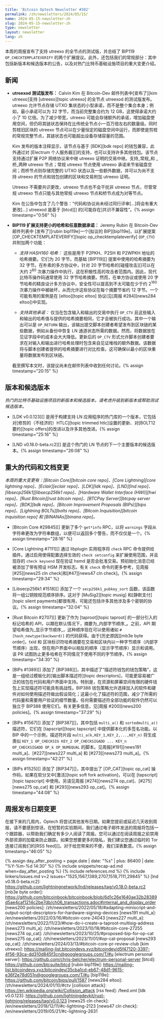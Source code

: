 ```yaml
---
title: 'Bitcoin Optech Newsletter #302'
permalink: /zh/newsletters/2024/05/15/
name: 2024-05-15-newsletter-zh
slug: 2024-05-15-newsletter-zh
type: newsletter
layout: newsletter
lang: zh
--- 
```

本周的周报宣布了支持 utreexo 的全节点的测试版，并总结了 BIP119 `OP_CHECKTEMPLATEVERIFY` 的两个扩展提议。此外，还包括我们的常规部分：其中包括新版本和候选版本的公告，以及对热门比特币基础设施项目的重大变更介绍。

## 新闻

- **<!--Release-of-utreexod-beta-->utreexod 测试版发布：** Calvin Kim 在 Bitcoin-Dev 邮件列表中[宣布了][kim utreexo]支持 [utreexo][topic utreexo] 的全节点 utreexod 的测试版发布。utreexo 允许节点存储 UTXO 集状态的小型承诺，而不是整个集合本身；例如，最小承诺可以为 32 字节，而当前完整集合约为 12 GB，这使得承诺大约小了 10 亿倍。为了减少带宽，utreexo 可能会存储额外的承诺，增加磁盘使用空间，但仍将其链状态保持在比传统全节点小一百万倍左右的数量级。同时剪枝旧区块的 utreexo 节点可以在少量恒定的磁盘空间中运行，而即使是剪枝的常规完整节点，其链状态也可能超出设备存储容量的范围。

  Kim 发布的版本注释显示，该节点与基于 [BDK][bdk repo] 的钱包兼容，此外通过对 [Electrum 个人服务器][]的支持，也可以支持许多其他钱包。该节点支持通过扩展 P2P 网络协议来中继 utreexo 证明的交易中继。支持_常规_和 _桥_两种 utreexo 节点；常规 utreexo 节点使用 utreexo 承诺来节省磁盘空间；而桥节点则存储完整的 UTXO 状态以及一些额外数据，并可以为尚不支持 utreexo 的节点和钱包创建的区块和交易附加 utreexo 证明。

  Utreexo 不需要共识更改，utreexo 节点也不会干扰非 utreexo 节点，尽管常规 utreexo 节点只能与其他常规 utreexo 节点和桥节点成为对等节点。

  Kim 在公告中包含了几个警告：“代码和协议尚未经过同行评审[...]将会有重大更改[...] utreexod 是基于 [btcd][] 的[可能存在]共识不兼容性”。{% assign timestamp="0:56" %}

- **<!--BIP119-extensions-for-smaller-hashes-and-arbitrary-data-commitments-->BIP119 扩展支持更小的哈希和任意数据承诺：**
  Jeremy Rubin 在 Bitcoin-Dev 邮件列表中 [发布了][rubin bip119e]一个[拟议的 BIP][bip119e]，以扩展提案 [OP_CHECKTEMPLATEVERIFY][topic op_checktemplateverify] (`OP_CTV`) 并附加两个功能：

  - *支持 HASH160 哈希：* 这些是用于 P2PKH、P2SH 和 P2WPKH 地址的哈希摘要。它们为 20 字节，而基础 [BIP119][] 提案中使用的哈希摘要为 32 字节。在朴素的多方协议中，针对 20 字节哈希的[碰撞攻击][]可以在大约 2<sup>80</sup> 次暴力操作中执行，这在积极性高的攻击者范围内。因此，现代比特币操作码通常使用 32 字节哈希摘要。然而，在单方协议或使用 20 字节哈希的精良设计多方协议中，安全性可以提高到不太可能在少于约 2<sup>160</sup> 次暴力操作中被破坏，从而允许这些协议在每个摘要节省约 12 字节。一个可能有用的案例是在 [eltoo][topic eltoo] 协议(见[周报 #284][news284 eltoo])中实现。

  - *支持其他承诺：* 仅当在包含输入和输出的交易中执行 `OP_CTV` 且这些输入和输出的哈希值与提供的哈希摘要相同，它才会被执行成功。其中一个输出可以是 `OP_RETURN` 输出，该输出提交脚本创建者希望发布到区块链的某些数据，例如从备份中恢复 LN 通道状态所需的数据。然而，将数据放在见证字段中的成本会大大降低。更新后的 `OP_CTV` 形式允许脚本创建者要求在对输入和输出进行哈希处理时包含来自见证堆栈的额外数据。该数据将与脚本创建者提供的哈希摘要进行对比检查。这可确保以最小的区块重量将数据发布到区块链。

  截至撰写本文时，该提议尚未在邮件列表中收到任何讨论。{% assign timestamp="20:15" %}

## 版本和候选版本

*热门的比特币基础设施项目的新版本和候选版本。请考虑升级到新版本或帮助测试候选版本。*

- [LDK v0.0.123][] 是用于构建支持 LN 应用程序的热门库的一个版本，它包括对[修剪的（不经济的）HTLC][topic trimmed htlc]设置的更新、对[BOLT12 要约][topic offers]的改进以及许多其他改进。{% assign timestamp="25:16" %}

- [LND v0.18.0-beta.rc2][] 是这个热门的 LN 节点的下一个主要版本的候选版本。{% assign timestamp="26:08" %}

## 重大的代码和文档变更

_本周的重大变更有：[Bitcoin Core][bitcoin core repo]、[Core Lightning][core lightning repo]、[Eclair][eclair repo]、[LDK][ldk repo]、[LND][lnd repo]、[libsecp256k1][libsecp256k1 repo]、[Hardware Wallet Interface (HWI)][hwi repo]、[Rust Bitcoin][rust bitcoin repo]、[BTCPay
Server][btcpay server repo]、[BDK][bdk repo]、[Bitcoin Improvement Proposals (BIPs)][bips repo]、[Lightning BOLTs][bolts repo]、[Bitcoin Inquisition][bitcoin inquisition repo] 和 [BINANAs][binana repo]。_

- [Bitcoin Core #29845][] 更新了多个 `get*info` RPC，以将 `warnings` 字段从字符串更改为字符串数组，以便可以返回多个警告，而不仅仅是一个。{% assign timestamp="28:16" %}

- [Core Lightning #7111][] 通过 libplugin 实用程序将 `check` RPC 命令提供给插件。通过启用使得配置选择生效的 `check setconfig` 来扩展使用范围，并且现存的 `check keysend` 现在验证 hsmd 是否会批准交易。预初始化消息已经被添加了带有预设 HSM 开发标志。有关 `check` 命令的更多参考，见周报[#25][news25 cln check]和[#47][news47 cln check]。{% assign timestamp="29:34" %}

- [Libsecp256k1 #1518][] 添加了一个 `secp256k1_pubkey_sort` 函数，该函数将一组公钥按规范顺序排序。这对于 [MuSig2][topic musig] 和[静默支付][topic silent payments]都很有用，可能还包括许多其他涉及多个密钥的协议。{% assign timestamp="32:04" %}

- [Rust Bitcoin #2707][] 更新了作为 [taproot][topic taproot] 的一部分引入的标记哈希的 API，以期在默认情况下，摘要为_内部字节顺序_。之前，API 期望哈希值为_显示字节顺序_，这种顺序现在可以使用诸如 `#[hash_newtype(backward)]` 的代码获得。由于[历史原因][mb3e byte order]，txid 和 区块标识符哈希摘要在交易和区块内以一种字节顺序（内部字节顺序）出现，但在用户界面中以相反的顺序（显示字节顺序）显示和调用。该 PR 试图防止更多哈希在不同情况下使用不同的字节顺序。{% assign timestamp="34:30" %}

- [BIPs #1389][] 添加了 [BIP388][]，其中描述了“描述符钱包的钱包策略”，这是一组经过模板化的[输出脚本描述符][topic descriptors]，可能更容易被广泛的钱包在代码和用户界面中支持。特别是，在资源和屏幕空间有限的硬件钱包上实现描述符可能具有挑战性。BIP388 钱包策略允许选择加入的软件和硬件对如何使用描述符做出假设简化；这最小化了描述符的范围，减少了所需的代码量和需要用户验证的细节数量。任何需要描述符全部功能的软件仍然可以独立于 BIP388 使用它们。有关更多信息，见[周报 #200][news200 policies]。{% assign timestamp="37:29" %}

- [BIPs #1567][] 添加了 [BIP387][]，其中包括 `multi_a()` 和 `sortedmulti_a()` 描述符，它们在 [tapscript][topic tapscript] 中提供脚本化的多签名功能。以 BIP 中的一个示例，描述符片段 `multi_a(k,KEY_1,KEY_2,...,KEY_n)` 将生成类似 `KEY_1 OP_CHECKSIG KEY_2 OP_CHECKSIGADD ... KEY_n OP_CHECKSIGADD OP_k
 OP_NUMEQUAL` 的脚本。见周报[#191][news191 multi_a]、[#227][news227 multi_a] 和 [#273][news273 multi_a]。{% assign timestamp="42:21" %}

- [BIPs #1525][] 添加了 [BIP347][]，其中提出了 [OP_CAT][topic op_cat] 操作码，如果在软分叉中[激活][topic soft fork activation]，可以在 [tapscript][topic tapscript] 中使用。另请见周报 [#274][news274 op_cat]、[#275][news275 op_cat] 和 [#293][news293 op_cat]。{% assign timestamp="44:08" %}

## 周报发布日期变更

在接下来的几周内，Optech 将尝试其他发布日期。如果您提前或延迟几天收到周报，请不要感到惊讶。在短暂的实验期间，我们通过电子邮件发送的周报将包括一个跟踪器，以帮助我们确定有多少人阅读了周报。您可以通过在阅读周报之前禁用外部资源的加载来防止跟踪。如果您想要更多的隐私，我们建议您通过临时的 Tor 连接订阅我们的[RSS feed][]。对于给您带来的不便，我们深表歉意。{% assign timestamp="46:05" %}

{% assign day_after_posting = page.date | date: "%s" | plus: 86400 | date: "%Y-%m-%d 14:30" %}
{% include snippets/recap-ad.md when=day_after_posting %}
{% include references.md %}
{% include linkers/issues.md v=2 issues="1525,1567,1389,2707,1518,7111,29845" %}
[lnd v0.18.0-beta.rc2]: https://github.com/lightningnetwork/lnd/releases/tag/v0.18.0-beta.rc2
[mb3e byte order]: https://github.com/bitcoinbook/bitcoinbook/blob/6d1c26e1640ae32b28389d5ae4caf1214c2be7db/ch06_transactions.adoc#internal_and_display_order
[news200 policies]: /zh/newsletters/2022/05/18/#adapting-miniscript-and-output-script-descriptors-for-hardware-signing-devices
[news191 multi_a]: /en/newsletters/2022/03/16/#bitcoin-core-24043
[news227 multi_a]: /zh/newsletters/2022/11/23/#how-do-i-create-a-taproot-multisig-address
[news273 multi_a]: /zh/newsletters/2023/10/18/#bitcoin-core-27255
[news274 op_cat]: /zh/newsletters/2023/10/25/#proposed-bip-for-op-cat
[news275 op_cat]: /zh/newsletters/2023/11/01/#op-cat-proposal
[news293 op_cat]: /zh/newsletters/2024/03/13/#bitcoin-core-pr-review-club
[kim utreexo]: https://mailing-list.bitcoindevs.xyz/bitcoindev/d5f47120-3397-4f56-93ca-dd310d845f3cn@googlegroups.com/T/#u
[electrum personal server]: https://github.com/chris-belcher/electrum-personal-server
[btcd]: https://github.com/btcsuite/btcd
[rubin bip119e]: https://mailing-list.bitcoindevs.xyz/bitcoindev/35cba1cd-eb67-48d1-9615-e36f2e78d051n@googlegroups.com/T/#u
[bip119e]: https://github.com/bitcoin/bips/pull/1587
[news284 eltoo]: /zh/newsletters/2024/01/10/#ctv
[collision attack]: https://en.wikipedia.org/wiki/Collision_attack
[rss feed]: /feed.xml
[ldk v0.0.123]: https://github.com/lightningdevkit/rust-lightning/releases/tag/v0.0.123
[news25 cln check]: /en/newsletters/2018/12/11/#c-lightning-2123
[news47 cln check]: /en/newsletters/2019/05/21/#c-lightning-2631
